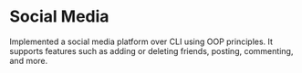 # Social Media
Implemented a social media platform over CLI using OOP principles. It supports features such as adding or deleting friends, posting, commenting, and more.
